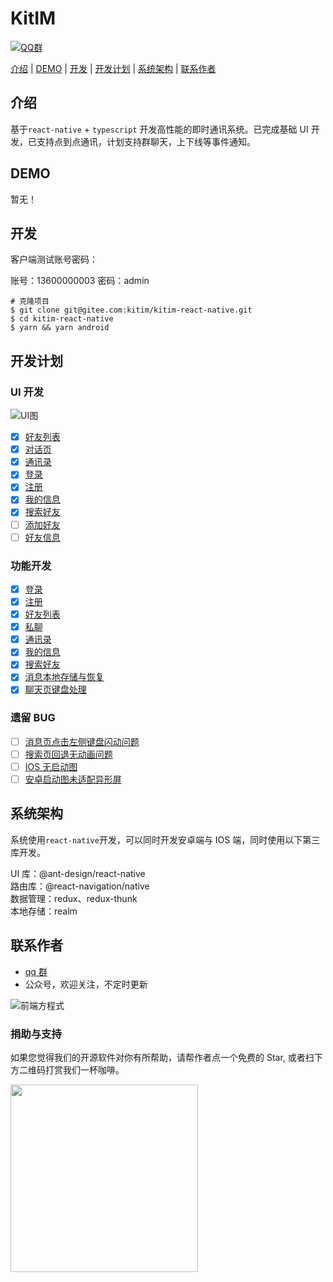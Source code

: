 # KitIM

[![QQ群](https://img.shields.io/badge/QQ%E7%BE%A4-207879913-yellowgreen.svg)](https://jq.qq.com/?_wv=1027&k=9f25XGCW)

[介绍](#介绍) | [DEMO](#DEMO) | [开发](#开发) | [开发计划](#开发计划) | [系统架构](#系统架构) | [联系作者](#联系作者)

## 介绍

基于`react-native` + `typescript` 开发高性能的即时通讯系统。已完成基础 UI 开发，已支持点到点通讯，计划支持群聊天，上下线等事件通知。

## DEMO

暂无！

## 开发

客户端测试账号密码：

账号：13600000003
密码：admin

```shell
# 克隆项目
$ git clone git@gitee.com:kitim/kitim-react-native.git
$ cd kitim-react-native
$ yarn && yarn android
```

## 开发计划

### UI 开发

![UI图](https://i.loli.net/2020/05/28/29YadEVhGSqojZU.png)

- [x] [好友列表](#好友列表)
- [x] [对话页](#对话页)
- [x] [通讯录](#通讯录)
- [x] [登录](#登录)
- [x] [注册](#注册)
- [x] [我的信息](#我的信息)
- [x] [搜索好友](#搜索好友)
- [ ] [添加好友](#添加好友)
- [ ] [好友信息](#好友信息)

### 功能开发

- [x] [登录](#登录)
- [x] [注册](#注册)
- [x] [好友列表](#好友列表)
- [x] [私聊](#私聊)
- [x] [通讯录](#通讯录)
- [x] [我的信息](#我的信息)
- [x] [搜索好友](#搜索好友)
- [x] [消息本地存储与恢复](#消息本地存储与恢复)
- [x] [聊天页键盘处理](#聊天页键盘处理)

### 遗留 BUG

- [ ] [消息页点击左侧键盘闪动问题](#消息页点击左侧键盘闪动问题)
- [ ] [搜索页回退无动画问题](#搜索页回退无动画问题)
- [ ] [IOS 无启动图](#IOS无启动图)
- [ ] [安卓启动图未适配异形屏](#安卓启动图未适配异形屏)

## 系统架构

系统使用`react-native`开发，可以同时开发安卓端与 IOS 端，同时使用以下第三库开发。

UI 库：@ant-design/react-native  
路由库：@react-navigation/native  
数据管理：redux、redux-thunk  
本地存储：realm

## 联系作者

- [qq 群](https://jq.qq.com/?_wv=1027&k=9f25XGCW)
- 公众号，欢迎关注，不定时更新

![前端方程式](https://i.loli.net/2020/05/28/CNcjhm17d9zfvkQ.jpg)

### 捐助与支持

如果您觉得我们的开源软件对你有所帮助，请帮作者点一个免费的 Star, 或者扫下方二维码打赏我们一杯咖啡。

<img src="https://images.gitee.com/uploads/images/2021/0105/120317_1bea64c8_592960.png" width="300" height="300" align="bottom" />
